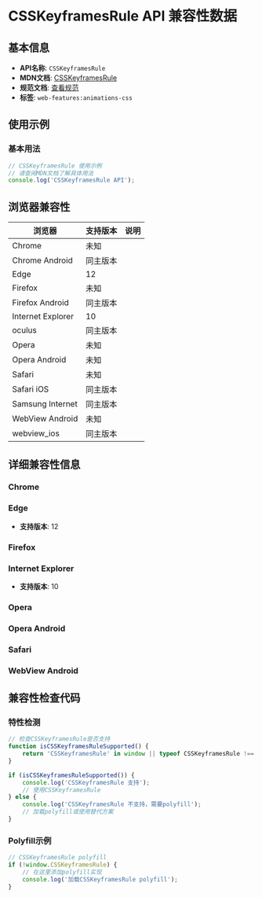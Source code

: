 # CSSKeyframesRule API 兼容性数据

## 基本信息

- **API名称**: `CSSKeyframesRule`
- **MDN文档**: [CSSKeyframesRule](https://developer.mozilla.org/docs/Web/API/CSSKeyframesRule)
- **规范文档**: [查看规范](https://drafts.csswg.org/css-animations/#interface-csskeyframesrule)
- **标签**: `web-features:animations-css`

## 使用示例

### 基本用法

```javascript
// CSSKeyframesRule 使用示例
// 请查阅MDN文档了解具体用法
console.log('CSSKeyframesRule API');
```

## 浏览器兼容性

| 浏览器 | 支持版本 | 说明 |
|--------|----------|------|
| Chrome | 未知 |  |
| Chrome Android | 同主版本 |  |
| Edge | 12 |  |
| Firefox | 未知 |  |
| Firefox Android | 同主版本 |  |
| Internet Explorer | 10 |  |
| oculus | 同主版本 |  |
| Opera | 未知 |  |
| Opera Android | 未知 |  |
| Safari | 未知 |  |
| Safari iOS | 同主版本 |  |
| Samsung Internet | 同主版本 |  |
| WebView Android | 未知 |  |
| webview_ios | 同主版本 |  |

## 详细兼容性信息

### Chrome


### Edge

- **支持版本**: 12

### Firefox


### Internet Explorer

- **支持版本**: 10

### Opera


### Opera Android


### Safari


### WebView Android


## 兼容性检查代码

### 特性检测

```javascript
// 检查CSSKeyframesRule是否支持
function isCSSKeyframesRuleSupported() {
    return 'CSSKeyframesRule' in window || typeof CSSKeyframesRule !== 'undefined';
}

if (isCSSKeyframesRuleSupported()) {
    console.log('CSSKeyframesRule 支持');
    // 使用CSSKeyframesRule
} else {
    console.log('CSSKeyframesRule 不支持，需要polyfill');
    // 加载polyfill或使用替代方案
}
```

### Polyfill示例

```javascript
// CSSKeyframesRule polyfill
if (!window.CSSKeyframesRule) {
    // 在这里添加polyfill实现
    console.log('加载CSSKeyframesRule polyfill');
}
```

